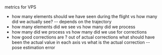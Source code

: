 
metrics for VPS 
- how many elements should we have seen during the flight vs how many did we actually see? -- depends on the trajectory
- how many elements did we see vs how many did we process 
- how many did we process vs how many did we use for corrections
- how good corrections are ? out of actual corrections what should have been the actual value in each axis vs what is the actual correction -- pose estimation error
